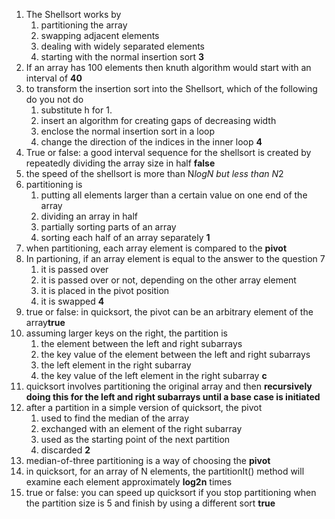 1. The Shellsort works by 
    1. partitioning the array
    2. swapping adjacent elements
    3. dealing with widely separated elements
    4. starting with the normal insertion sort
**3**
2. If an array has 100 elements then knuth algorithm would start with an interval of **40**
3. to transform the insertion sort into the Shellsort, which of the following do you not do
    1. substitute h for 1.
    2. insert an algorithm for creating gaps of decreasing width
    3. enclose the normal insertion sort in a loop
    4. change the direction of the indices in the inner loop
**4**
4. True or false: a good interval sequence for the shellsort is created by repeatedly dividing the array size in half **false**
5. the speed of the shellsort is more than N*logN but less than N*2
6. partitioning is 
    1. putting all elements larger than a certain value on one end of the array
    2. dividing an array in half
    3. partially sorting parts of an array
    4. sorting each half of an array separately
**1**
7. when partitioning, each array element is compared to the **pivot**
8. In partioning, if an array element is equal to the answer to the question 7
    1. it is passed over
    2. it is passed over or not, depending on the other array element
    3. it is placed in the pivot position
    4. it is swapped
**4**
9. true or false: in quicksort, the pivot can be an arbitrary element of the array**true**
10. assuming larger keys on the right, the partition is
    1. the element between the left and right subarrays
    2. the key value of the element between the left and right subarrays
    3. the left element in the right subarray
    4. the key value of the left element in the right subarray
**c**
11. quicksort involves partitioning the original array and then **recursively doing this for the left and right subarrays until a base case is initiated**
12. after a partition in a simple version of quicksort, the pivot 
    1. used to find the median of the array
    2. exchanged with an element of the right subarray
    3. used as the starting point of the next partition
    4. discarded
**2**
13. median-of-three partitioning is a way of choosing the **pivot**
14. in quicksort, for an array of N elements, the partitionIt() method will examine each element approximately **log2n** times
15. true or false: you can speed up quicksort if you stop partitioning when the partition size is 5 and finish by using a different sort **true**
